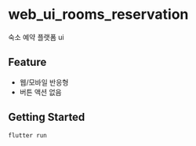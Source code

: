 # web_ui_rooms_reservation
숙소 예약 플랫폼 ui

## Feature
* 웹/모바일 반응형
* 버튼 액션 없음

## Getting Started
`flutter run`

